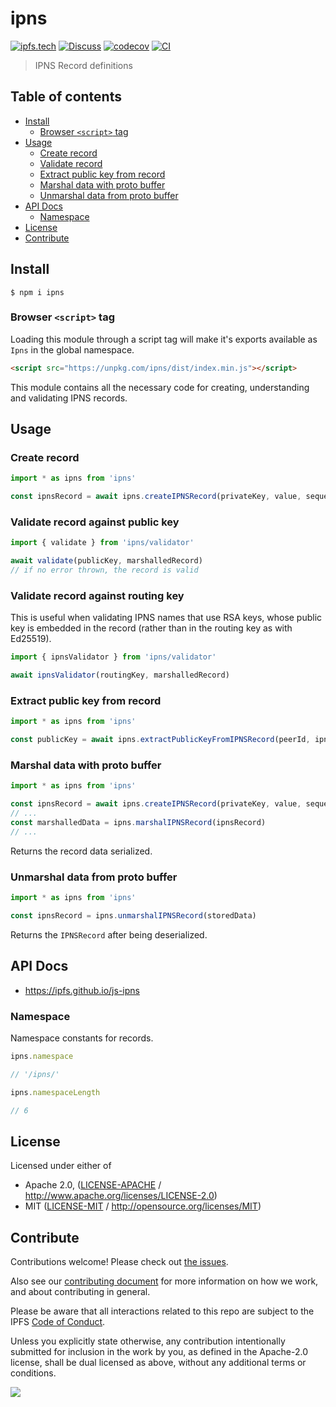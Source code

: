 # ipns <!-- omit in toc -->

[![ipfs.tech](https://img.shields.io/badge/project-IPFS-blue.svg?style=flat-square)](https://ipfs.tech)
[![Discuss](https://img.shields.io/discourse/https/discuss.ipfs.tech/posts.svg?style=flat-square)](https://discuss.ipfs.tech)
[![codecov](https://img.shields.io/codecov/c/github/ipfs/js-ipns.svg?style=flat-square)](https://codecov.io/gh/ipfs/js-ipns)
[![CI](https://img.shields.io/github/actions/workflow/status/ipfs/js-ipns/js-test-and-release.yml?branch=main\&style=flat-square)](https://github.com/ipfs/js-ipns/actions/workflows/js-test-and-release.yml?query=branch%3Amain)

> IPNS Record definitions

## Table of contents <!-- omit in toc -->

- [Install](#install)
  - [Browser `<script>` tag](#browser-script-tag)
- [Usage](#usage)
  - [Create record](#create-record)
  - [Validate record](#validate-record)
  - [Extract public key from record](#extract-public-key-from-record)
  - [Marshal data with proto buffer](#marshal-data-with-proto-buffer)
  - [Unmarshal data from proto buffer](#unmarshal-data-from-proto-buffer)
- [API Docs](#api-docs)
  - [Namespace](#namespace)
- [License](#license)
- [Contribute](#contribute)

## Install

```console
$ npm i ipns
```

### Browser `<script>` tag

Loading this module through a script tag will make it's exports available as `Ipns` in the global namespace.

```html
<script src="https://unpkg.com/ipns/dist/index.min.js"></script>
```

This module contains all the necessary code for creating, understanding and validating IPNS records.

## Usage

### Create record

```js
import * as ipns from 'ipns'

const ipnsRecord = await ipns.createIPNSRecord(privateKey, value, sequenceNumber, lifetime)
```

### Validate record against public key

```js
import { validate } from 'ipns/validator'

await validate(publicKey, marshalledRecord)
// if no error thrown, the record is valid
```

### Validate record against routing key

This is useful when validating IPNS names that use RSA keys, whose public key is embedded in the record (rather than in the routing key as with Ed25519).

```js
import { ipnsValidator } from 'ipns/validator'

await ipnsValidator(routingKey, marshalledRecord)
```

### Extract public key from record

```js
import * as ipns from 'ipns'

const publicKey = await ipns.extractPublicKeyFromIPNSRecord(peerId, ipnsRecord)
```

### Marshal data with proto buffer

```js
import * as ipns from 'ipns'

const ipnsRecord = await ipns.createIPNSRecord(privateKey, value, sequenceNumber, lifetime)
// ...
const marshalledData = ipns.marshalIPNSRecord(ipnsRecord)
// ...
```

Returns the record data serialized.

### Unmarshal data from proto buffer

```js
import * as ipns from 'ipns'

const ipnsRecord = ipns.unmarshalIPNSRecord(storedData)
```

Returns the `IPNSRecord` after being deserialized.


## API Docs

- <https://ipfs.github.io/js-ipns>


### Namespace

Namespace constants for records.

```js
ipns.namespace

// '/ipns/'
```

```js
ipns.namespaceLength

// 6
```


## License

Licensed under either of

- Apache 2.0, ([LICENSE-APACHE](LICENSE-APACHE) / <http://www.apache.org/licenses/LICENSE-2.0>)
- MIT ([LICENSE-MIT](LICENSE-MIT) / <http://opensource.org/licenses/MIT>)

## Contribute

Contributions welcome! Please check out [the issues](https://github.com/ipfs/js-ipns/issues).

Also see our [contributing document](https://github.com/ipfs/community/blob/master/CONTRIBUTING_JS.md) for more information on how we work, and about contributing in general.

Please be aware that all interactions related to this repo are subject to the IPFS [Code of Conduct](https://github.com/ipfs/community/blob/master/code-of-conduct.md).

Unless you explicitly state otherwise, any contribution intentionally submitted for inclusion in the work by you, as defined in the Apache-2.0 license, shall be dual licensed as above, without any additional terms or conditions.

[![](https://cdn.rawgit.com/jbenet/contribute-ipfs-gif/master/img/contribute.gif)](https://github.com/ipfs/community/blob/master/CONTRIBUTING.md)
